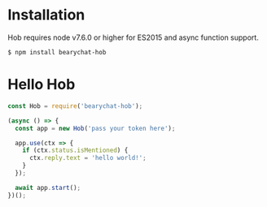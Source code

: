 # Installation

Hob requires node v7.6.0 or higher for ES2015 and async function support.

```shell
$ npm install bearychat-hob
```

# Hello Hob

```js
const Hob = require('bearychat-hob');

(async () => {
  const app = new Hob('pass your token here');

  app.use(ctx => {
    if (ctx.status.isMentioned) {
      ctx.reply.text = 'hello world!';
    }
  });

  await app.start();
})();
```
